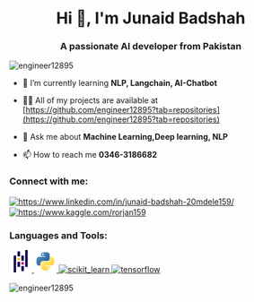 <h1 align="center">Hi 👋, I'm Junaid Badshah</h1>
<h3 align="center">A passionate AI developer from Pakistan</h3>

<p align="left"> <img src="https://komarev.com/ghpvc/?username=engineer12895&label=Profile%20views&color=0e75b6&style=flat" alt="engineer12895" /> </p>

- 🌱 I’m currently learning **NLP, Langchain, AI-Chatbot**

- 👨‍💻 All of my projects are available at [https://github.com/engineer12895?tab=repositories](https://github.com/engineer12895?tab=repositories)

- 💬 Ask me about **Machine Learning,Deep learning, NLP**

- 📫 How to reach me **0346-3186682**

<h3 align="left">Connect with me:</h3>
<p align="left">
<a href="https://linkedin.com/in/https://www.linkedin.com/in/junaid-badshah-20mdele159/" target="blank"><img align="center" src="https://raw.githubusercontent.com/rahuldkjain/github-profile-readme-generator/master/src/images/icons/Social/linked-in-alt.svg" alt="https://www.linkedin.com/in/junaid-badshah-20mdele159/" height="30" width="40" /></a>
<a href="https://kaggle.com/https://www.kaggle.com/rorjan159" target="blank"><img align="center" src="https://raw.githubusercontent.com/rahuldkjain/github-profile-readme-generator/master/src/images/icons/Social/kaggle.svg" alt="https://www.kaggle.com/rorjan159" height="30" width="40" /></a>
</p>

<h3 align="left">Languages and Tools:</h3>
<p align="left"> <a href="https://pandas.pydata.org/" target="_blank" rel="noreferrer"> <img src="https://raw.githubusercontent.com/devicons/devicon/2ae2a900d2f041da66e950e4d48052658d850630/icons/pandas/pandas-original.svg" alt="pandas" width="40" height="40"/> </a> <a href="https://www.python.org" target="_blank" rel="noreferrer"> <img src="https://raw.githubusercontent.com/devicons/devicon/master/icons/python/python-original.svg" alt="python" width="40" height="40"/> </a> <a href="https://scikit-learn.org/" target="_blank" rel="noreferrer"> <img src="https://upload.wikimedia.org/wikipedia/commons/0/05/Scikit_learn_logo_small.svg" alt="scikit_learn" width="40" height="40"/> </a> <a href="https://www.tensorflow.org" target="_blank" rel="noreferrer"> <img src="https://www.vectorlogo.zone/logos/tensorflow/tensorflow-icon.svg" alt="tensorflow" width="40" height="40"/> </a> </p>

<p><img align="center" src="https://github-readme-stats.vercel.app/api/top-langs?username=engineer12895&show_icons=true&locale=en&layout=compact" alt="engineer12895" /></p>
